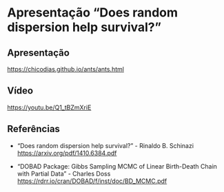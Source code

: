 
# Apresentação “Does random dispersion help survival?”

## Apresentação

<https://chicodias.github.io/ants/ants.html>

## Vídeo

<https://youtu.be/Q1_tBZmXriE>

## Referências

  - “Does random dispersion help survival?” - Rinaldo B. Schinazi
    <https://arxiv.org/pdf/1410.6384.pdf>

  - “DOBAD Package: Gibbs Sampling MCMC of Linear Birth-Death Chain with
    Partial Data” - Charles Doss
    <https://rdrr.io/cran/DOBAD/f/inst/doc/BD_MCMC.pdf>
